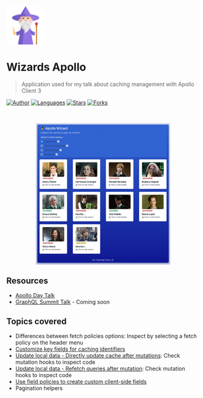 <p align="left">
   <img src=".github/docs/logo.png" width="100"/>
</p>

# Wizards Apollo 
> Application used for my talk about caching management with Apollo Client 3

[![Author](https://img.shields.io/badge/author-LauraBeatris-191F2B?style=flat-square)](https://github.com/LauraBeatris)
[![Languages](https://img.shields.io/github/languages/count/LauraBeatris/wizards-apollo?color=%23191F2B&style=flat-square)](#)
[![Stars](https://img.shields.io/github/stars/LauraBeatris/wizards-apollo?color=191F2B&style=flat-square)](https://github.com/LauraBeatris/wizards-apollo/stargazers)
[![Forks](https://img.shields.io/github/forks/LauraBeatris/wizards-apollo?color=%23191F2B&style=flat-square)](https://github.com/LauraBeatris/wizards-apollo/network/members)

<br />
<p align="center">
  <img align="center" width="350" src=".github/docs/home.png" alt="Color Mode" border="0">
</p>


## Resources
- [Apollo Day Talk](https://www.youtube.com/watch?v=PcAl3lRF4fQ&t=8s)
- [GraphQL Summit Talk]() - Coming soon

## Topics covered 
- Differences between fetch policies options: Inspect by selecting a fetch policy on the header menu
- [Customize key fields for caching identifiers](https://github.com/LauraBeatris/wizards-apollo/blob/05c2c84c86785e7ca87fcd517cb2e0d537303e06/src/config/apolloClient.js#L8)
- [Update local data - Directly update cache after mutations](https://github.com/LauraBeatris/wizards-apollo/tree/update-local-data-without-refetch-queries): Check mutation hooks to inspect code
- [Update local data - Refetch queries after mutation](https://github.com/LauraBeatris/wizards-apollo/tree/update-local-data-with-refetch-queries): Check mutation hooks to inspect code
- [Use field policies to create custom client-side fields](https://github.com/LauraBeatris/wizards-apollo/blob/6395f7059b56e17ef8148cd4430b52223cb9658a/src/config/apolloClient.js#L8)
- Pagination helpers

